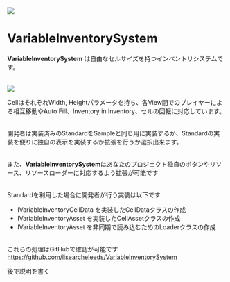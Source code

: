 <img src="https://user-images.githubusercontent.com/13120364/85971583-7eea2400-ba08-11ea-91fd-2ba2590c7c80.png">

# VariableInventorySystem
<strong>VariableInventorySystem</strong> は自由なセルサイズを持つインベントリシステムです。<br /><br />

<img src="https://user-images.githubusercontent.com/13120364/85971579-7db8f700-ba08-11ea-8a7c-3853539d8fd5.png">

CellはそれぞれWidth, Heightパラメータを持ち、各View間でのプレイヤーによる相互移動やAuto Fill、Inventory in Inventory、セルの回転に対応しています。<br /><br />

開発者は実装済みのStandardをSampleと同じ用に実装するか、Standardの実装を便りに独自の表示を実装するか拡張を行うか選択出来ます。<br /><br />

また、<strong>VariableInventorySystem</strong>はあなたのプロジェクト独自のボタンやリソース、リソースローダーに対応するよう拡張が可能です<br /><br />

Standardを利用した場合に開発者が行う実装は以下です<br />
- IVariableInventoryCellData を実装したCellDataクラスの作成<br />
- IVariableInventoryAsset を実装したCellAssetクラスの作成<br />
- IVariableInventoryAsset を非同期で読み込むためのLoaderクラスの作成<br /><br />

これらの処理はGitHubで確認が可能です<br />
https://github.com/lisearcheleeds/VariableInventorySystem<br />

後で説明を書く
